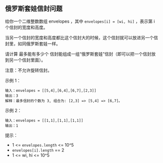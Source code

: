 ## 俄罗斯套娃信封问题

给你一个二维整数数组 envelopes ，其中 `envelopes[i] = [wi, hi]` ，表示第 i 个信封的宽度和高度。

当另一个信封的宽度和高度都比这个信封大的时候，这个信封就可以放进另一个信封里，如同俄罗斯套娃一样。

请计算 最多能有多少个 信封能组成一组“俄罗斯套娃”信封（即可以把一个信封放到另一个信封里面）。

注意：不允许旋转信封。


示例 1：

```
输入：envelopes = [[5,4],[6,4],[6,7],[2,3]]
输出：3
解释：最多信封的个数为 3, 组合为: [2,3] => [5,4] => [6,7]。
```

示例 2：

```
输入：envelopes = [[1,1],[1,1],[1,1]]
输出：1
```

提示：

* 1 <= `envelopes.length` <= 10^5
* `envelopes[i].length` == 2
* 1 <= wi, hi <= 10^5